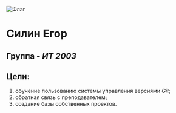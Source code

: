 ![Флаг](https://cs13.pikabu.ru/post_img/2023/01/25/1/1674604764165759605.jpg)

# Силин Егор
## Группа - *ИТ 2003*

## Цели:  
1. обучение пользованию системы управления версиями *Git*;  
2. обратная связь с преподавателем;  
3. создание базы собственных проектов.
